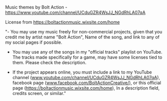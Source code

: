 Music themes by Bolt Action - https://www.youtube.com/channel/UCduGZR4WsJJ_NGdRhLA07qA

License from https://boltactionmusic.wixsite.com/home

"- You may use my music freely for non-commercial projects, given that you
 credit me by artist name "Bolt Action", Name of the song, and link to
 any of my social pages if possible.

 - You may use any of the songs in my "official tracks" playlist on YouTube.
 The tracks made specifically for a game, may have some licenses tied to them.
 Please check the description.

 - If the project appears online, you must include a link to my YouTube channel
 (www.youtube.com/channel/UCduGZR4WsJJ_NGdRhLA07qA), facebook page (www.facebook.com/BoltActionCreative/), or this official page (https://boltactionmusic.wixsite.com/home), In a description field, credits screen, or similar."
